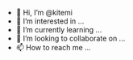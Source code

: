 - 👋 Hi, I’m @kitemi
- 👀 I’m interested in ...
- 🌱 I’m currently learning ...
- 💞️ I’m looking to collaborate on ...
- 📫 How to reach me ...

<!---
kitemi/kitemi is a ✨ special ✨ repository because its `README.md` (this file) appears on your GitHub profile.
You can click the Preview link to take a look at your changes.
--->
